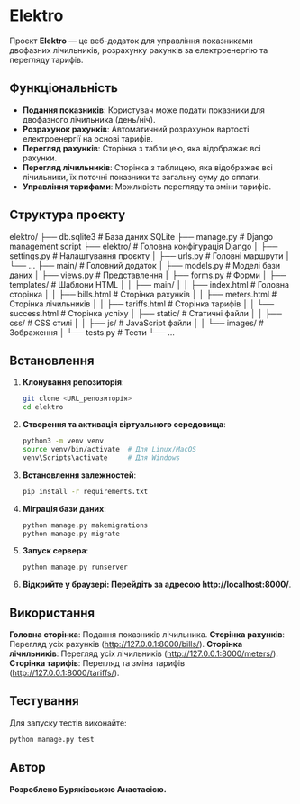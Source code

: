 # Elektro

Проєкт **Elektro** — це веб-додаток для управління показниками двофазних лічильників, розрахунку рахунків за електроенергію та перегляду тарифів.

## Функціональність

- **Подання показників**: Користувач може подати показники для двофазного лічильника (день/ніч).
- **Розрахунок рахунків**: Автоматичний розрахунок вартості електроенергії на основі тарифів.
- **Перегляд рахунків**: Сторінка з таблицею, яка відображає всі рахунки.
- **Перегляд лічильників**: Сторінка з таблицею, яка відображає всі лічильники, їх поточні показники та загальну суму до сплати.
- **Управління тарифами**: Можливість перегляду та зміни тарифів.

## Структура проєкту
elektro/ ├── db.sqlite3 # База даних SQLite ├── manage.py # Django management script ├── elektro/ # Головна конфігурація Django │ ├── settings.py # Налаштування проєкту │ ├── urls.py # Головні маршрути │ └── ... ├── main/ # Головний додаток │ ├── models.py # Моделі бази даних │ ├── views.py # Представлення │ ├── forms.py # Форми │ ├── templates/ # Шаблони HTML │ │ ├── main/ │ │ ├── index.html # Головна сторінка │ │ ├── bills.html # Сторінка рахунків │ │ ├── meters.html # Сторінка лічильників │ │ ├── tariffs.html # Сторінка тарифів │ │ └── success.html # Сторінка успіху │ ├── static/ # Статичні файли │ │ ├── css/ # CSS стилі │ │ ├── js/ # JavaScript файли │ │ └── images/ # Зображення │ └── tests.py # Тести └── ...


## Встановлення

1. **Клонування репозиторія**:
   ```bash
   git clone <URL_репозиторія>
   cd elektro
   ```

2. **Створення та активація віртуального середовища**:
    ```bash
    python3 -m venv venv
    source venv/bin/activate  # Для Linux/MacOS
    venv\Scripts\activate     # Для Windows
    ```

3. **Встановлення залежностей**:
    ```bash
    pip install -r requirements.txt
    ```

4. **Міграція бази даних**:
    ```bash
    python manage.py makemigrations
    python manage.py migrate
    ```

5. **Запуск сервера**:
    ```bash
    python manage.py runserver
    ```

6. **Відкрийте у браузері: Перейдіть за адресою http://localhost:8000/**.

## Використання

**Головна сторінка**: Подання показників лічильника.
**Сторінка рахунків**: Перегляд усіх рахунків (http://127.0.0.1:8000/bills/).
**Сторінка лічильників**: Перегляд усіх лічильників (http://127.0.0.1:8000/meters/).
**Сторінка тарифів**: Перегляд та зміна тарифів (http://127.0.0.1:8000/tariffs/).

## Тестування
Для запуску тестів виконайте:
```bash
python manage.py test
```

## Автор
**Розроблено Буряківською Анастасією.**